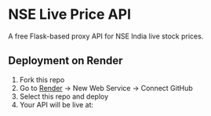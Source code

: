# NSE Live Price API

A free Flask-based proxy API for NSE India live stock prices.

## Deployment on Render
1. Fork this repo
2. Go to [Render](https://render.com) → New Web Service → Connect GitHub
3. Select this repo and deploy
4. Your API will be live at:

